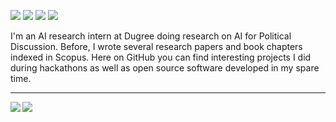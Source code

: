[![](https://img.shields.io/badge/🌐website-gray?&style=for-the-badge)](https://othnielobasi.vercel.app/)
[![](https://img.shields.io/badge/linkedin-%230077B5.svg?&style=for-the-badge&logo=linkedin&logoColor=white)](https://www.linkedin.com/in/othnielobasi/)
[![](https://img.shields.io/badge/twitter-%230077B5.svg?&style=for-the-badge&logo=twitter&logoColor=white)](https://twitter.com/othnielobasi)
[![](https://img.shields.io/badge/googlescholar-%234285F4.svg?&style=for-the-badge&logo=google-scholar&logoColor=white)](https://www.linkedin.com/in/othnielobasi/)

I'm an AI research intern at Dugree doing research on AI for Political Discussion.
Before, I wrote several research papers and book chapters indexed in Scopus.
Here on GitHub you can find interesting projects I did during hackathons as well as open source software developed in my spare time.



---

<img align="left" src="https://github-readme-stats.vercel.app/api?username=othnielObasi&count_private=true&show_icons=false&theme=default" />
<img align="left" src="https://github-readme-stats.vercel.app/api/top-langs/?username=othnielObasi&theme=default&show_icons=true" />

